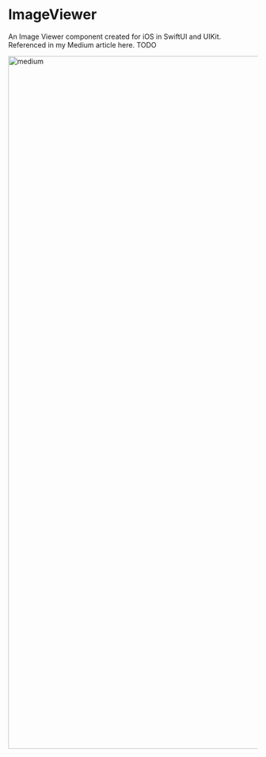 # ImageViewer
An Image Viewer component created for iOS in SwiftUI and UIKit.
Referenced in my Medium article here. TODO

<img width="1400" height="1400" alt="medium" src="https://github.com/user-attachments/assets/d95dcc8b-8a4d-40d0-a536-e0441378cce2" />
